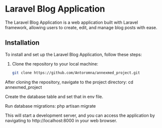 # Laravel Blog Application

The Laravel Blog Application is a web application built with Laravel framework, allowing users to create, edit, and manage blog posts with ease.


## Installation

To install and set up the Laravel Blog Application, follow these steps:

1. Clone the repository to your local machine:
   ```bash
   git clone https://github.com/Antoromna/annexmed_project.git

After cloning the repository, navigate to the project directory:
cd annexmed_project

Create the database table and set that in env file.

Run database migrations:
php artisan migrate

This will start a development server, and you can access the application by navigating to http://localhost:8000 in your web browser.
